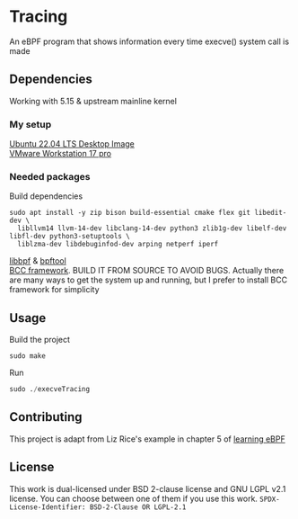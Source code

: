 # Tracing
An eBPF program that shows information every time execve() system call is made
## Dependencies
Working with 5.15 & upstream mainline kernel
### My setup
[Ubuntu 22.04 LTS Desktop Image](https://releases.ubuntu.com/jammy/)  
[VMware Workstation 17 pro](https://blogs.vmware.com/workstation/2024/05/vmware-workstation-pro-now-available-free-for-personal-use.html)  
### Needed packages
Build dependencies  
```
sudo apt install -y zip bison build-essential cmake flex git libedit-dev \
  libllvm14 llvm-14-dev libclang-14-dev python3 zlib1g-dev libelf-dev libfl-dev python3-setuptools \
  liblzma-dev libdebuginfod-dev arping netperf iperf
```
[libbpf](https://github.com/libbpf/libbpf) & [bpftool](https://github.com/libbpf/bpftool)  
[BCC framework](https://github.com/iovisor/bcc/blob/master/INSTALL.md). BUILD IT FROM SOURCE TO AVOID BUGS. Actually there are many ways to get the system up and running, but I prefer to install BCC framework for simplicity

## Usage
Build the project
```
sudo make
```
Run
```python
sudo ./execveTracing
```
## Contributing
This project is adapt from Liz Rice's example in chapter 5 of [learning eBPF](https://github.com/lizrice/learning-ebpf)
## License
This work is dual-licensed under BSD 2-clause license and GNU LGPL v2.1 license.
You can choose between one of them if you use this work.
`SPDX-License-Identifier: BSD-2-Clause OR LGPL-2.1`
